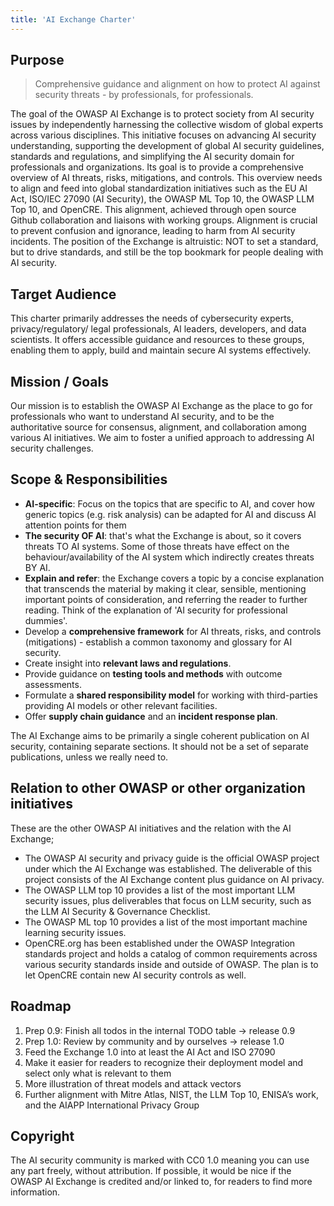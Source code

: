 ```yaml
---
title: 'AI Exchange Charter'
---
```

## Purpose
>Comprehensive guidance and alignment on how to protect AI against security threats - by professionals, for professionals.

The goal of the OWASP AI Exchange is to protect society from AI security issues by independently harnessing the collective wisdom of global experts across various disciplines. This initiative focuses on advancing AI security understanding, supporting the development of global AI security guidelines, standards and regulations, and simplifying the AI security domain for professionals and organizations. Its goal is to provide a comprehensive overview of AI threats, risks, mitigations, and controls. This overview needs to align and feed into global standardization initiatives such as the EU AI Act, ISO/IEC 27090 (AI Security), the OWASP ML Top 10, the OWASP LLM Top 10, and OpenCRE. This alignment, achieved through open source Github collaboration and liaisons with working groups. Alignment is crucial to prevent confusion and ignorance, leading to harm from AI security incidents. The position of the Exchange is altruistic: NOT to set a standard, but to drive standards, and still be the top bookmark for people dealing with AI security.

## Target Audience
This charter primarily addresses the needs of cybersecurity experts, privacy/regulatory/ legal professionals, AI leaders, developers, and data scientists. It offers accessible guidance and resources to these groups, enabling them to apply, build and maintain secure AI systems effectively.

## Mission / Goals 
Our mission is to establish the OWASP AI Exchange as the place to go for professionals who want to understand AI security, and to be the authoritative source for consensus, alignment, and collaboration among various AI initiatives. We aim to foster a unified approach to addressing AI security challenges.

## Scope & Responsibilities
- **AI-specific**: Focus on the topics that are specific to AI, and cover how generic topics (e.g. risk analysis) can be adapted for AI and discuss AI attention points for them
- **The security OF AI**: that's what the Exchange is about, so it covers threats TO AI systems. Some of those threats have effect on the behaviour/availability of the AI system which indirectly creates threats BY AI.
- **Explain and refer**: the Exchange covers a topic by a concise explanation that transcends the material by making it clear, sensible, mentioning important points of consideration, and referring the reader to further reading. Think of the explanation of 'AI security for professional dummies'.
- Develop a **comprehensive framework** for AI threats, risks, and controls (mitigations) - establish a common taxonomy and glossary for AI security.
- Create insight into **relevant laws and regulations**.
- Provide guidance on **testing tools and methods** with outcome assessments.
- Formulate a **shared responsibility model** for working with third-parties providing AI models or other relevant facilities.
- Offer **supply chain guidance** and an **incident response plan**.

The AI Exchange aims to be primarily a single coherent publication on AI security, containing separate sections. It should not be a set of separate publications, unless we really need to.

## Relation to other OWASP or other organization initiatives
These are the other OWASP AI initiatives and the relation with the AI Exchange;
- The OWASP AI security and privacy guide is the official OWASP project under which the AI Exchange was established. The deliverable of this project consists of the AI Exchange content plus guidance on AI privacy.
- The OWASP LLM top 10 provides a list of the most important LLM security issues, plus deliverables that focus on LLM security, such as the LLM AI Security & Governance Checklist.
- The OWASP ML top 10 provides a list of the most important machine learning security issues.
- OpenCRE.org has been established under the OWASP Integration standards project and holds a catalog of common requirements across various security standards inside and outside of OWASP. The plan is to let OpenCRE contain new AI security controls as well.

## Roadmap
1. Prep 0.9: Finish all todos in the internal TODO table -> release 0.9
2. Prep 1.0: Review by community and by ourselves -> release 1.0
3. Feed the Exchange 1.0 into at least the AI Act and ISO 27090
4. Make it easier for readers to recognize their deployment model and select only what is relevant to them
5. More illustration of threat models and attack vectors
6. Further alignment with Mitre Atlas, NIST, the LLM Top 10, ENISA’s work, and the AIAPP International Privacy Group

## Copyright 
The AI security community is marked with CC0 1.0 meaning you can use any part freely, without attribution. If possible, it would be nice if the OWASP AI Exchange is credited and/or linked to, for readers to find more information.
